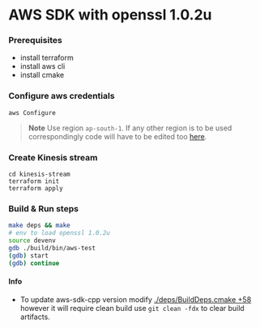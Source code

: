 # AWS SDK with openssl 1.0.2u

### Prerequisites
- install terraform
- install aws cli
- install cmake

### Configure aws credentials
```
aws Configure
```
> **Note**
> Use region `ap-south-1`. If any other region is to be used correspondingly code will have to be edited too [here](https://github.com/shrkamat/aws-test/blob/4e0440a3bc86f01b04d799d02104ad91fb647c80/main.cpp#L56).

### Create Kinesis stream
```
cd kinesis-stream
terraform init
terraform apply
```

### Build & Run steps
```bash
make deps && make
# env to load openssl 1.0.2u
source devenv
gdb ./build/bin/aws-test
(gdb) start
(gdb) continue
```

#### Info
* To update aws-sdk-cpp version modify [./deps/BuildDeps.cmake +58](https://github.com/shrkamat/aws-test/blob/296e4243ad8cc2571860e8d51899ddff60664057/deps/BuildDeps.cmake#L58) however it will require clean build use `git clean -fdx` to clear build artifacts.
